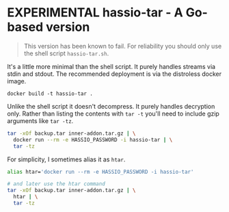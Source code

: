 # EXPERIMENTAL hassio-tar - A Go-based version

> This version has been known to fail.  For reliability you should only use the
> shell script `hassio-tar.sh`.


It's a little more minimal than the shell script.  It purely handles streams via
stdin and stdout.  The recommended deployment is via the distroless docker
image.

    docker build -t hassio-tar .

Unlike the shell script it doesn't decompress.  It purely handles decryption
only.  Rather than listing the contents with `tar -t` you'll need to include
gzip arguments like `tar -tz`.

```bash
tar -xOf backup.tar inner-addon.tar.gz | \
  docker run --rm -e HASSIO_PASSWORD -i hassio-tar | \
  tar -tz
```

For simplicity, I sometimes alias it as `htar`.

```bash
alias htar='docker run --rm -e HASSIO_PASSWORD -i hassio-tar'

# and later use the htar command
tar -xOf backup.tar inner-addon.tar.gz | \
  htar | \
  tar -tz
```

